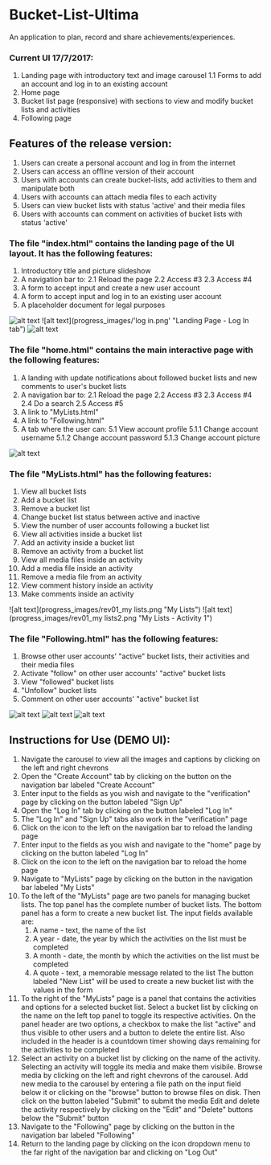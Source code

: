 
# Bucket-List-Ultima
An application to plan, record and share achievements/experiences.

### Current UI 17/7/2017:
1. Landing page with introductory text and image carousel
    1.1 Forms to add an account and log in to an existing account
2. Home page
3. Bucket list page (responsive) with sections to view and modify bucket lists and activities
4. Following page

## Features of the release version:
1. Users can create a personal account and log in from the internet
2. Users can access an offline version of their account
3. Users with accounts can create bucket-lists, add activities to them and manipulate both
4. Users with accounts can attach media files to each activity
5. Users can view bucket lists with status 'active' and their media files
6. Users with accounts can comment on activities of bucket lists with status 'active'


### The file "index.html" contains the landing page of the UI layout. It has the following features:
1. Introductory title and picture slideshow
2. A navigation bar to:
    2.1 Reload the page
    2.2 Access #3
    2.3 Access #4
3. A form to accept input and create a new user account
4. A form to accept input and log in to an existing user account
5. A placeholder document for legal purposes

![alt text](progress_images/landing2.png "Landing Page - Home")
![alt text](progress_images/'log in.png' "Landing Page - Log In tab")
![alt text](progress_images/register.png "Landing Page - Register tab")


### The file "home.html" contains the main interactive page with the following features:
1. A landing with update notifications about followed bucket lists and new comments to user's bucket lists
2. A navigation bar to:
    2.1 Reload the page
    2.2 Access #3
    2.3 Access #4
    2.4 Do a search
    2.5 Access #5
3. A link to "MyLists.html"
4. A link to "Following.html" 
5. A tab where the user can:
    5.1 View account profile
        5.1.1 Change account username
        5.1.2 Change account password
        5.1.3 Change account picture
    
![alt text](progress_images/home.png "Home")


### The file "MyLists.html" has the following features:
1. View all bucket lists
2. Add a bucket list
3. Remove a bucket list
4. Change bucket list status between active and inactive
5. View the number of user accounts following a bucket list
6. View all activities inside a bucket list
7. Add an activity inside a bucket list
8. Remove an activity from a bucket list
9. View all media files inside an activity
10. Add a media file inside an activity
11. Remove a media file from an activity
12. View comment history inside an activity
13. Make comments inside an activity

![alt text](progress_images/rev01_my lists.png "My Lists")
![alt text](progress_images/rev01_my lists2.png "My Lists - Activity 1")


### The file "Following.html" has the following features:
1. Browse other user accounts' "active" bucket lists, their activities and their media files
2. Activate "follow" on other user accounts' "active" bucket lists
3. View "followed" bucket lists
4. "Unfollow" bucket lists
5. Comment on other user accounts' "active" bucket list

![alt text](progress_images/following.png "Following")
![alt text](progress_images/following2.png "Following - User Bucket List")
![alt text](progress_images/following3.png "Following - User Activity")


## Instructions for Use (DEMO UI):
1. Navigate the carousel to view all the images and captions by clicking on the left and right chevrons
2. Open the "Create Account" tab by clicking on the button on the navigation bar labeled "Create Account"
3. Enter input to the fields as you wish and navigate to the "verification" page by clicking on the button labeled "Sign Up"
4. Open the "Log In" tab by clicking on the button labeled "Log In"
5. The "Log In" and "Sign Up" tabs also work in the "verification" page
6. Click on the icon to the left on the navigation bar to reload the landing page
7. Enter input to the fields as you wish and navigate to the "home" page by clicking on the button labeled "Log In"
8. Click on the icon to the left on the navigation bar to reload the home page
9. Navigate to "MyLists" page by clicking on the button in the navigation bar labeled "My Lists"
10. To the left of the "MyLists" page are two panels for managing bucket lists. 
    The top panel has the complete number of bucket lists.
    The bottom panel has a form to create a new bucket list. The input fields available are:
    1. A name - text, the name of the list
    2. A year - date, the year by which the activities on the list must be completed
    3. A month - date, the month by which the activities on the list must be completed
    4. A quote - text, a memorable message related to the list
    The button labeled "New List" will be used to create a new bucket list with the values in the form
11. To the right of the "MyLists" page is a panel that contains the activities and options for a selected bucket list. 
    Select a bucket list by clicking on the name on the left top panel to toggle its respective activities.
    On the panel header are two options, a checkbox to make the list "active" and thus visible to other users and a button to delete the entire list.
    Also included in the header is a countdown timer showing days remaining for the activities to be completed
12. Select an activity on a bucket list by clicking on the name of the activity.
    Selecting an activity will toggle its media and make them visibile.
    Browse media by clicking on the left and right chevrons of the carousel.
    Add new media to the carousel by entering a file path on the input field below it or clicking on the "browse" button to browse files on disk. Then click on the button labeled "Submit" to submit the media
    Edit and delete the activity respectively by clicking on the "Edit" and "Delete" buttons below the "Submit" button
13. Navigate to the "Following" page by clicking on the button in the navigation bar labeled "Following"
14. Return to the landing page by clicking on the icon dropdown menu to the far right of the navigation bar and clicking on "Log Out"
